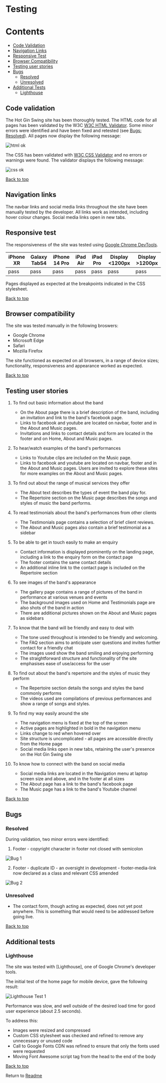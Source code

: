 # Testing

# Contents

- [Code Validation](#code-validation)
- [Navigation Links](#navigation-links)
- [Responsive Test](#responsive-test)
- [Browser Compatibility](#browser-compatibility)
- [Testing user stories](#testing-user-stories)
- [Bugs](#bugs)
    - [Resolved](#resolved)
    - [Unresolved](#unresolved)
- [Additional Tests](#additional-tests)
    - [Lighthouse](#lighthouse)

## Code validation

The Hot Gin Swing site has been thoroughly tested. The HTML code for all pages has been validated by the W3C [W3C HTML Validator](https://validator.w3.org/). Some minor errors were identified and have been fixed and retested (see [Bugs: Resolved](#resolved)). All pages now display the following message:

![html ok](/assets/readme-images/html-ok.jpg)

The CSS has been validated with [W3C CSS Validator](https://jigsaw.w3.org/css-validator/validator) and no errors or warnings were found. The validator displays the following message:

![css ok](/assets/readme-images/css-ok.jpg)

[Back to top](#contents)

## Navigation links

The navbar links and social media links throughout the site have been manually tested by the developer. All links work as intended, including hover colour changes. Social media links open in new tabs.

## Responsive test

The responsiveness of the site was tested using [Google Chrome DevTools](https://developer.chrome.com/docs/devtools).

| iPhone XR  | Galaxy TabS4 | iPhone 14 Pro | iPad Air | iPad Pro | Display <1200px | Display >1200px |
|------------|--------------|---------------|----------|----------|-----------------|-----------------|
| pass       | pass         | pass          | pass     | pass     | pass            | pass            |


Pages displayed as expected at the breakpoints indicated in the CSS stylesheet.


[Back to top](#contents)

## Browser compatibility

The site was tested manually in the following broswers:
- Google Chrome
- Microsoft Edge
- Safari
- Mozilla Firefox

The site functioned as expected on all browsers, in a range of device sizes; functionality, responsiveness and appearance worked as expected. 



[Back to top](#contents)

## Testing user stories

1. To find out basic information about the band
    - On the About page there is a brief description of the band, including an invitation and link to the band's facebook page.
    - Links to facebook and youtube are located on navbar, footer and in the About and Music pages.
    - Invitations and links to contact details and form are located in the footer and on Home, About and Music pages.

2. To hear/watch examples of the band's performances
    - Links to Youtube clips are included on the Music page.
    - Links to facebook and youtube are located on navbar, footer and in the About and Music pages. Users are invited to explore these sites for more examples on the About and Music pages.

3. To find out about the range of musical services they offer
    - The About text describes the types of event the band play for.
    - The Repertoire section on the Music page describes the songs and styles of music the band performs.

4. To read testimonials about the band's performances from other clients
    - The Testimonials page contains a selection of brief client reviews.
    - The About and Music pages also contain a brief testimonial as a sidebar

5. To be able to get in touch easily to make an enquiry
    - Contact information is displayed prominently on the landing page, including a link to the enquiry form on the contact page
    - The footer contains the same contact details
    - An additional inline link to the contact page is included on the Repertoire section

6. To see images of the band's appearance
    - The gallery page contains a range of pictures of the band in performance at various venues and events
    - The background images used on Home and Testimonials page are also shots of the band in action
    - There are additional pictures shown on the About and Music pages as sidebars

7. To know that the band will be friendly and easy to deal with
    - The tone used throughout is intended to be friendly and welcoming.
    - The FAQ section aims to anticipate user questions and invites further contact for a friendly chat
    - The images used show the band smiling and enjoying performing
    - The straightforward structure and functionality of the site emphasises ease of use/access for the user

8. To find out about the band's repertoire and the styles of music they perform
    - The Repertoire section details the songs and styles the band commonly performs
    - The videos used are compilations of previous performances and show a range of songs and styles.

9. To find my way easily around the site
    - The navigation menu is fixed at the top of the screen
    - Active pages are highlighted in bold in the navigation menu
    - Links change to red when hovered over
    - Site structure is uncomplicated - all pages are accessible directly from the Home page
    - Social media links open in new tabs, retaining the user's presence on the Hot Gin Swing site

10. To know how to connect with the band on social media
    - Social media links are located in the Navigation menu at laptop screen size and above, and in the footer at all sizes
    - The About page has a link to the band's facebook page
    - The Music page has a link to the band's Youtube channel

[Back to top](#contents)

## Bugs

### Resolved

During validation, two minor errors were identified:

1. Footer - copyright character in footer not closed with semicolon

![Bug 1](/assets/readme-images/bug1.jpg)

2. Footer - duplicate ID - an oversight in development - footer-media-link now declared as a class and relevant CSS amended

![Bug 2](/assets/readme-images/bug2.jpg)

### Unresolved

- The contact form, though acting as expected, does not yet post anywhere. This is something that would need to be addressed before going live.

[Back to top](#contents)

## Additional tests

### Lighthouse

The site was tested with [Lighthouse], one of Google Chrome's developer tools.

The initial test of the home page for mobile device, gave the following result:

![Lighthouse Test 1](/assets/readme-images/lighthhouse-test1.jpg)

Performance was slow, and well outside of the desired load time for good user experience (about 2.5 seconds).

To address this:
- Images were resized and compressed
- Custom CSS stylesheet was checked and refined to remove any unnecessary or unused code
- Call to Google Fonts CDN was refined to ensure that only the fonts used were requested
- Moving Font Awesome script tag from the head to the end of the body


[Back to top](#contents)

Return to [Readme](/README.md#4-testing)
